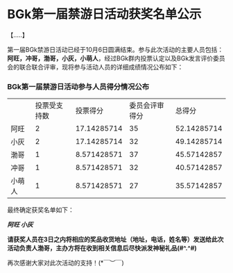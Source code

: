 # BGk第一届禁游日活动获奖名单公示

【.....】

第一届BGk禁游日活动已经于10月6日圆满结束。参与此次活动的主要人员包括：**阿旺，冲哥，渤哥，小灰，小萌人**，经过BGk群内投票认定以及BGk发言评价委员会的联合联合评审，现将参与活动人员的详细成绩情况公布如下：

### BGk第一届禁游日活动参与人员得分情况公布

|        |              |             |                |             |
| ------ | ------------ | ----------- | -------------- | ----------- |
|        | 投票受支持数 | 投票得分    | 委员会评审得分 | 总得分      |
| 阿旺   | 2            | 17.14285714 | 35             | 52.14285714 |
| 小灰   | 2            | 17.14285714 | 32             | 49.14285714 |
| 渤哥   | 1            | 8.571428571 | 37             | 45.57142857 |
| 冲哥   | 1            | 8.571428571 | 32             | 40.57142857 |
| 小萌人 | 1            | 8.571428571 | 27             | 35.57142857 |

最终确定获奖名单如下：

***阿旺 小灰***

**请获奖人员在3日之内将相应的奖品收货地址（地址，电话，姓名等）发送给此次活动负责人渤哥，主办方将在收到相关信息后尽快派发神秘礼品(#\^.\^#)**

再次感谢大家对此次活动的支持！(*￣︶￣)